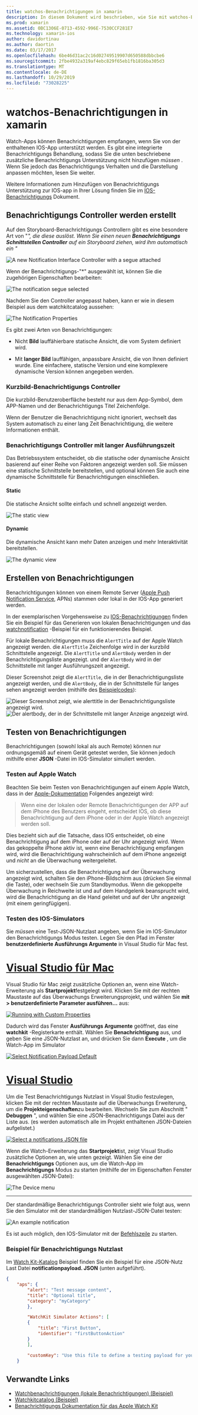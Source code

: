 ```yaml
---
title: watchos-Benachrichtigungen in xamarin
description: In diesem Dokument wird beschrieben, wie Sie mit watchos-Benachrichtigungen in xamarin arbeiten. Es wird erläutert, wie Benachrichtigungs Controller erstellt, Benachrichtigungen erstellt und Benachrichtigungen getestet werden.
ms.prod: xamarin
ms.assetid: 0BC1306E-0713-4592-996E-7530CCF281E7
ms.technology: xamarin-ios
author: davidortinau
ms.author: daortin
ms.date: 03/17/2017
ms.openlocfilehash: 6be46d31ac2c16d02749519907d650588dbbcbe6
ms.sourcegitcommit: 2fbe4932a319af4ebc829f65eb1fb1816ba305d3
ms.translationtype: MT
ms.contentlocale: de-DE
ms.lasthandoff: 10/29/2019
ms.locfileid: "73028225"
---
```

# <a name="watchos-notifications-in-xamarin"></a>watchos-Benachrichtigungen in xamarin

Watch-Apps können Benachrichtigungen empfangen, wenn Sie von der enthaltenen IOS-App unterstützt werden. Es gibt eine integrierte Benachrichtigungs Behandlung, sodass Sie die unten beschriebene zusätzliche Benachrichtigungs Unterstützung nicht hinzufügen *müssen* . Wenn Sie jedoch das Benachrichtigungs Verhalten und die Darstellung anpassen möchten, lesen Sie weiter.

Weitere Informationen zum Hinzufügen von Benachrichtigungs Unterstützung zur IOS-app in Ihrer Lösung finden Sie im [IOS-Benachrichtigungs](~/ios/platform/user-notifications/deprecated/index.md) Dokument.

## <a name="creating-notification-controllers"></a>Benachrichtigungs Controller werden erstellt

Auf den Storyboard-Benachrichtigungs Controllern gibt es eine besondere Art von "*", die diese auslöst. Wenn Sie einen neuen **Benachrichtigungs Schnittstellen Controller** auf ein Storyboard ziehen, wird ihm automatisch ein "*

![](notifications-images/notification-storyboard1.png "A new Notification Interface Controller with a segue attached")

Wenn der Benachrichtigungs-"*" ausgewählt ist, können Sie die zugehörigen Eigenschaften bearbeiten:

![](notifications-images/notification-storyboard2.png "The notification segue selected")

Nachdem Sie den Controller angepasst haben, kann er wie in diesem Beispiel aus dem watchkitcatalog aussehen:

![](notifications-images/notifications-segue.png "The Notification Properties")

Es gibt zwei Arten von Benachrichtigungen:

- Nicht **Bild** lauffähierbare statische Ansicht, die vom System definiert wird.

- Mit **langer Bild** lauffähigen, anpassbare Ansicht, die von Ihnen definiert wurde. Eine einfachere, statische Version und eine komplexere dynamische Version können angegeben werden.

### <a name="short-look-notification-controller"></a>Kurzbild-Benachrichtigungs Controller

Die kurzbild-Benutzeroberfläche besteht nur aus dem App-Symbol, dem APP-Namen und der Benachrichtigungs Titel Zeichenfolge.

Wenn der Benutzer die Benachrichtigung nicht ignoriert, wechselt das System automatisch zu einer lang Zeit Benachrichtigung, die weitere Informationen enthält.

### <a name="long-look-notification-controller"></a>Benachrichtigungs Controller mit langer Ausführungszeit

Das Betriebssystem entscheidet, ob die statische oder dynamische Ansicht basierend auf einer Reihe von Faktoren angezeigt werden soll. Sie müssen eine statische Schnittstelle bereitstellen, und optional können Sie auch eine dynamische Schnittstelle für Benachrichtigungen einschließen.

#### <a name="static"></a>Static

Die statische Ansicht sollte einfach und schnell angezeigt werden.

![](notifications-images/notification-static.png "The static view")

#### <a name="dynamic"></a>Dynamic

Die dynamische Ansicht kann mehr Daten anzeigen und mehr Interaktivität bereitstellen.

![](notifications-images/notification-dynamic.png "The dynamic view")

## <a name="generating-notifications"></a>Erstellen von Benachrichtigungen

Benachrichtigungen können von einem Remote Server ([Apple Push Notification Service](https://developer.apple.com/library/ios/documentation/NetworkingInternet/Conceptual/RemoteNotificationsPG/Chapters/ApplePushService.html), APNs) stammen oder lokal in der IOS-App generiert werden.

In der exemplarischen Vorgehensweise zu [IOS-Benachrichtigungen](~/ios/platform/user-notifications/deprecated/local-notifications-in-ios-walkthrough.md) finden Sie ein Beispiel für das Generieren von lokalen Benachrichtigungen und das [watchnotification](https://docs.microsoft.com/samples/xamarin/ios-samples/watchkit-watchnotifications) -Beispiel für ein funktionierendes Beispiel.

Für lokale Benachrichtigungen muss die `AlertTitle` auf der Apple Watch angezeigt werden. die `AlertTitle` Zeichenfolge wird in der kurzbild Schnittstelle angezeigt. Die `AlertTitle` und `AlertBody` werden in der Benachrichtigungsliste angezeigt. und der `AlertBody` wird in der Schnittstelle mit langer Ausführungszeit angezeigt.

Dieser Screenshot zeigt die `AlertTitle`, die in der Benachrichtigungsliste angezeigt werden, und die `AlertBody`, die in der Schnittstelle für langes sehen angezeigt werden (mithilfe des [Beispielcodes](https://docs.microsoft.com/samples/xamarin/ios-samples/watchkit-watchnotifications)):

![](notifications-images/watch-notificationslist-sml.png "Dieser Screenshot zeigt, wie alerttitle in der Benachrichtigungsliste angezeigt wird.") ![](notifications-images/watch-notificationcontroller-sml.png "Der alertbody, der in der Schnittstelle mit langer Anzeige angezeigt wird.")

## <a name="testing-notifications"></a>Testen von Benachrichtigungen

Benachrichtigungen (sowohl lokal als auch Remote) können nur ordnungsgemäß auf einem Gerät getestet werden, Sie können jedoch mithilfe einer **JSON** -Datei im IOS-Simulator simuliert werden.

### <a name="testing-on-apple-watch"></a>Testen auf Apple Watch

Beachten Sie beim Testen von Benachrichtigungen auf einem Apple Watch, dass in der [Apple-Dokumentation](https://developer.apple.com/library/ios/documentation/General/Conceptual/WatchKitProgrammingGuide/BasicSupport.html) Folgendes angezeigt wird:

> Wenn eine der lokalen oder Remote Benachrichtigungen der APP auf dem iPhone des Benutzers eingeht, entscheidet IOS, ob diese Benachrichtigung auf dem iPhone oder in der Apple Watch angezeigt werden soll.

Dies bezieht sich auf die Tatsache, dass IOS entscheidet, ob eine Benachrichtigung auf dem iPhone oder auf der Uhr angezeigt wird. Wenn das gekoppelte iPhone aktiv ist, wenn eine Benachrichtigung empfangen wird, wird die Benachrichtigung wahrscheinlich auf dem iPhone angezeigt und *nicht* an die Überwachung weitergeleitet.

Um sicherzustellen, dass die Benachrichtigung auf der Überwachung angezeigt wird, schalten Sie den iPhone-Bildschirm aus (drücken Sie einmal die Taste), oder wechseln Sie zum Standbymodus. Wenn die gekoppelte Überwachung in Reichweite ist und auf dem Handgelenk beansprucht wird, wird die Benachrichtigung an die Hand geleitet und auf der Uhr angezeigt (mit einem geringfügigen).

### <a name="testing-on-the-ios-simulator"></a>Testen des IOS-Simulators

Sie *müssen* eine Test-JSON-Nutzlast angeben, wenn Sie im IOS-Simulator den Benachrichtigungs Modus testen. Legen Sie den Pfad im Fenster **benutzerdefinierte Ausführungs Argumente** in Visual Studio für Mac fest.

# <a name="visual-studio-for-mactabmacos"></a>[Visual Studio für Mac](#tab/macos)

Visual Studio für Mac zeigt zusätzliche Optionen an, wenn eine Watch-Erweiterung als **Startprojekt**festgelegt wird.
Klicken Sie mit der rechten Maustaste auf das Überwachungs Erweiterungsprojekt, und wählen Sie **mit > benutzerdefinierte Parameter ausführen...** aus:

[![](notifications-images/runwith-customparams-sml.png "Running with Custom Properties")](notifications-images/runwith-customparams.png#lightbox)

Dadurch wird das Fenster **Ausführungs Argumente** geöffnet, das eine **watchkit** -Registerkarte enthält. Wählen Sie **Benachrichtigung** aus, und geben Sie eine JSON-Nutzlast an, und drücken Sie dann **Execute** , um die Watch-App im Simulator

[![](notifications-images/runwith-execargs-sml.png "Select Notification Payload Default")](notifications-images/runwith-execargs.png#lightbox)

# <a name="visual-studiotabwindows"></a>[Visual Studio](#tab/windows)

Um die Test Benachrichtigungs Nutzlast in Visual Studio festzulegen, klicken Sie mit der rechten Maustaste auf die Überwachungs Erweiterung, um die **Projekteigenschaften**zu bearbeiten. Wechseln Sie zum Abschnitt " **Debuggen** ", und wählen Sie eine JSON-Benachrichtigungs Datei aus der Liste aus. (es werden automatisch alle im Projekt enthaltenen JSON-Dateien aufgelistet.)

[![](notifications-images/runwith-execargs-sml-vs.png "Select a notifications JSON file")](notifications-images/runwith-execargs-vs.png#lightbox)

Wenn die Watch-Erweiterung das **Startprojekt**ist, zeigt Visual Studio zusätzliche Optionen an, wie unten gezeigt. Wählen Sie eine der **Benachrichtigungs** Optionen aus, um die Watch-App im **Benachrichtigungs** Modus zu starten (mithilfe der im Eigenschaften Fenster ausgewählten JSON-Datei):

![](notifications-images/runwith-vs.png "The Device menu")

-----

Der standardmäßige Benachrichtigungs Controller sieht wie folgt aus, wenn Sie den Simulator mit der standardmäßigen Nutzlast-JSON-Datei testen:

![](notifications-images/notification-debug-sml.png "An example notification")

Es ist auch möglich, den IOS-Simulator mit der [Befehlszeile](~/ios/watchos/troubleshooting.md#command_line) zu starten.

### <a name="example-notification-payload"></a>Beispiel für Benachrichtigungs Nutzlast

Im [Watch Kit-Katalog](https://docs.microsoft.com/samples/xamarin/ios-samples/watchos-watchkitcatalog) Beispiel finden Sie ein Beispiel für eine JSON-Nutz Last Datei **notificationpayload. JSON** (unten aufgeführt).

```json
{
    "aps": {
        "alert": "Test message content",
        "title": "Optional title",
        "category": "myCategory"
        },

        "WatchKit Simulator Actions": [
        {
            "title": "First Button",
            "identifier": "firstButtonAction"
        }
        ],

        "customKey": "Use this file to define a testing payload for your notifications. The aps dictionary specifies the category, alert text and title. The WatchKit Simulator Actions array can provide info for one or more action buttons in addition to the standard Dismiss button. Any other top level keys are custom payload. If you have multiple such JSON files in your project, you'll be able to choose between them in when selecting to debug the notification interface of your Watch App."
    }
```

## <a name="related-links"></a>Verwandte Links

- [Watchbenachrichtigungen (lokale Benachrichtigungen) (Beispiel)](https://docs.microsoft.com/samples/xamarin/ios-samples/watchkit-watchnotifications)
- [Watchkitcatalog (Beispiel)](https://docs.microsoft.com/samples/xamarin/ios-samples/watchos-watchkitcatalog)
- [Benachrichtigungs Dokumentation für das Apple Watch Kit](https://developer.apple.com/library/ios/documentation/General/Conceptual/WatchKitProgrammingGuide/BasicSupport.html)
